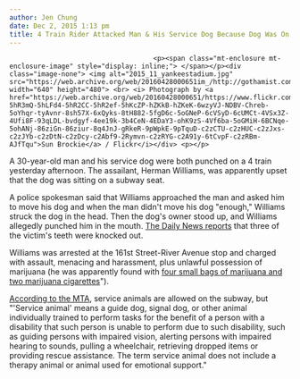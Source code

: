 ```yaml
---
author: Jen Chung
date: Dec 2, 2015 1:13 pm
title: 4 Train Rider Attacked Man & His Service Dog Because Dog Was On Subway Seat
---
```


	
										<p><span class="mt-enclosure mt-enclosure-image" style="display: inline;"> </span></p><div class="image-none"> <img alt="2015_11_yankeestadium.jpg" src="https://web.archive.org/web/20160428000651im_/http://gothamist.com/attachments/jen/2015_11_yankeestadium.jpg" width="640" height="480"> <br> <i> Photograph by <a href="https://web.archive.org/web/20160428000651/https://www.flickr.com/photos/newyork808/179372647/in/photolist-5hR3mQ-5hLFd4-5hR2CC-5hR2ef-5hKcZP-hZKkB-hZKeK-6wzyVJ-NDBV-Chreb-5oYhqr-tyAvnr-8sh57X-6xQyks-8tH882-5fgD6c-5oGNeP-6cVSyD-6cUMCt-4VSx3Z-4Ufi8F-93qLDL-bvdgyf-4ee19k-3b4CeN-4EDaY3-ohK9zS-4Vf6ba-5oGMiH-6BCNqe-5ohANj-86ziGn-86ziur-8q4JnJ-gRkeR-9pWpkE-9pTquD-c2zCTU-c2zHUC-c2zJxs-c2zJYb-c2zDtN-c2zDcy-c2Abf9-2Rymvn-c2zRYG-c2A91y-6tCvpF-c2zRBm-AJfTqu">Sun Brockie</a> / Flickr</i></div> <p></p>

<p>A 30-year-old man and his service dog were both punched on a 4 train yesterday afternoon. The assailant, Herman Williams, was apparently upset that the dog was sitting on a subway seat.</p>

<p>A police spokesman said that Williams approached the man and asked him to move his dog and when the man didn&apos;t move his dog &quot;enough,&quot; Williams struck the dog in the head. Then the dog&apos;s owner stood up, and Williams allegedly punched him in the mouth. <a href="https://web.archive.org/web/20160428000651/http://www.nydailynews.com/new-york/exclusive-subway-psycho-punched-dog-owner-cops-article-1.2452670">The Daily News reports</a> that three of the victim&apos;s teeth were knocked out.</p>

<p>Williams was arrested at the 161st Street-River Avenue stop and charged with assault, menacing and harassment, plus unlawful possession of marijuana (he was apparently found with <a href="https://web.archive.org/web/20160428000651/http://www.nydailynews.com/new-york/exclusive-subway-psycho-punched-dog-owner-cops-article-1.2452670">four small bags of marijuana and two marijuana cigarettes</a>&quot;). </p>

<p><a href="https://web.archive.org/web/20160428000651/http://web.mta.info/nyct/rules/rules.htm">According to the MTA</a>, service animals are allowed on the subway, but &quot;&apos;Service animal&apos; means a guide dog, signal dog, or other animal individually trained to perform tasks for the benefit of a person with a disability that such person is unable to perform due to such disability, such as guiding persons with impaired vision, alerting persons with impaired hearing to sounds, pulling a wheelchair, retrieving dropped items or providing rescue assistance. The term service animal does not include a therapy animal or animal used for emotional support.&quot;</p>					
										
									
				